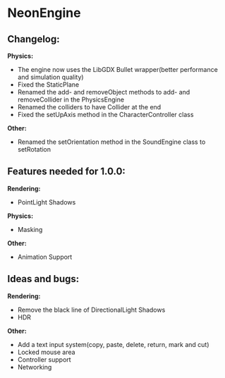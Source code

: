 # NeonEngine

## Changelog:

**Physics:**
- The engine now uses the LibGDX Bullet wrapper(better performance and simulation quality)
- Fixed the StaticPlane
- Renamed the add- and removeObject methods to add- and removeCollider in the PhysicsEngine
- Renamed the colliders to have Collider at the end
- Fixed the setUpAxis method in the CharacterController class

**Other:**
- Renamed the setOrientation method in the SoundEngine class to setRotation

## Features needed for 1.0.0:

**Rendering:**
- PointLight Shadows

**Physics:**
- Masking

**Other:**
- Animation Support

## Ideas and bugs:

**Rendering:**
- Remove the black line of DirectionalLight Shadows
- HDR

**Other:**
- Add a text input system(copy, paste, delete, return, mark and cut)
- Locked mouse area
- Controller support
- Networking